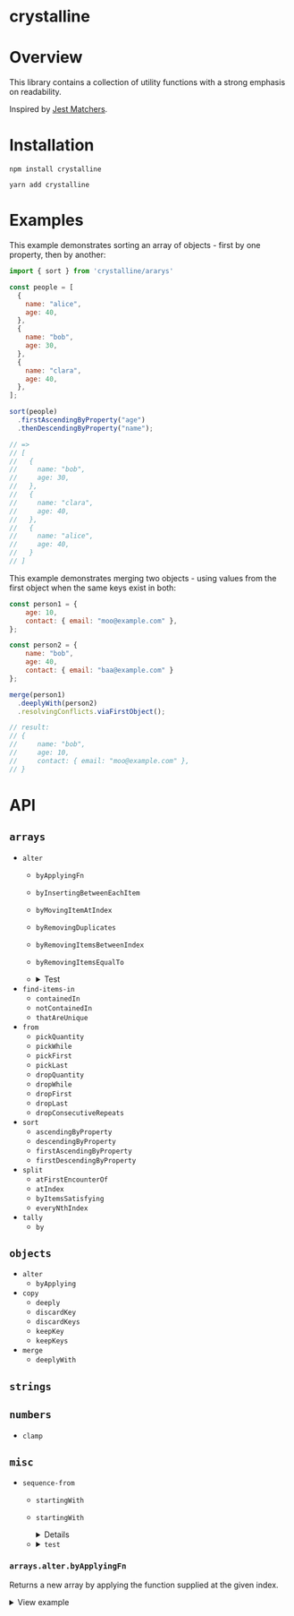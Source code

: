 # crystalline 

# Overview

This library contains a collection of utility functions with a strong emphasis on readability. 

Inspired by [Jest Matchers](https://jestjs.io/docs/en/using-matchers).

# Installation

```shell script
npm install crystalline
```

```shell script
yarn add crystalline
```

# Examples

This example demonstrates sorting an array of objects - first by one property, then by another:
```javascript
import { sort } from 'crystalline/ararys'

const people = [
  {
    name: "alice",
    age: 40,
  },
  {
    name: "bob",
    age: 30,
  },
  {
    name: "clara",
    age: 40,
  },
];

sort(people)
  .firstAscendingByProperty("age")
  .thenDescendingByProperty("name");

// => 
// [  
//   {
//     name: "bob",
//     age: 30,
//   },
//   {
//     name: "clara",
//     age: 40,
//   },
//   {
//     name: "alice",
//     age: 40,
//   }
// ]
```

This example demonstrates merging two objects - using values from the first object when the same keys exist in both:

```javascript
const person1 = {
    age: 10,
    contact: { email: "moo@example.com" },
};

const person2 = { 
    name: "bob",
    age: 40, 
    contact: { email: "baa@example.com" } 
};

merge(person1)
  .deeplyWith(person2)
  .resolvingConflicts.viaFirstObject();

// result:
// {
//     name: "bob",
//     age: 10,
//     contact: { email: "moo@example.com" },
// }
```
# API

## `arrays`
- `alter`
    - `byApplyingFn`       
    - `byInsertingBetweenEachItem`
    - `byMovingItemAtIndex`
    - `byRemovingDuplicates`
    - `byRemovingItemsBetweenIndex`
    - `byRemovingItemsEqualTo`
    - <details><summary>Test</summary>
      <p>
      
      ```javascript
      print("hello world!")
      ```
      
      </p>
      </details>
- `find-items-in`
    - `containedIn`
    - `notContainedIn`
    - `thatAreUnique`
- `from`
    - `pickQuantity`
    - `pickWhile`
    - `pickFirst`
    - `pickLast`
    - `dropQuantity`
    - `dropWhile`
    - `dropFirst`
    - `dropLast`
    - `dropConsecutiveRepeats`
- `sort`
    - `ascendingByProperty`
    - `descendingByProperty`
    - `firstAscendingByProperty`
    - `firstDescendingByProperty`
- `split`
    - `atFirstEncounterOf`
    - `atIndex`
    - `byItemsSatisfying`
    - `everyNthIndex`
- `tally`
    - `by`

## `objects`
- `alter`
    - `byApplying`
- `copy`
    - `deeply`
    - `discardKey`
    - `discardKeys`
    - `keepKey`
    - `keepKeys`
- `merge`
    - `deeplyWith`

## `strings`  
    
## `numbers`
- `clamp`
    
## `misc`
- `sequence-from`
    - `startingWith`
    - `startingWith` <details>
          <p>
          Explanation
          
          ```javascript
          print("hello world!")
          ```
          
          </p>
          </details>
    - <details><summary><code>test</code></summary>
          <p>
          Description goes here...
          
          ```javascript
          print("hello world!")
          ```
          
          </p>
          </details>
    
### `arrays.alter.byApplyingFn`

Returns a new array by applying the function supplied at the given index.

<details><summary>View example</summary>
<p>

```javascript
print("hello world!")
```

</p>
</details>
